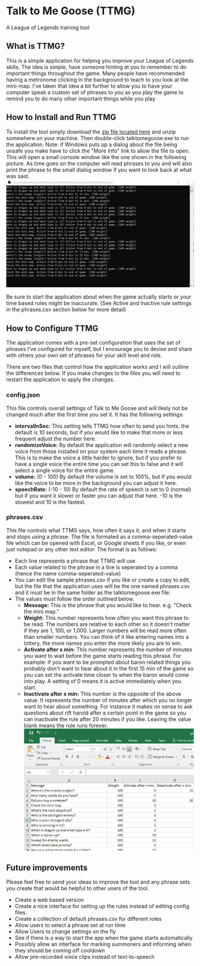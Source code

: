 # Talk to Me Goose (TTMG)
A League of Legends training tool

## What is TTMG?
This is a simple application for helping you improve your League of Legends skills. The idea is simple, have someone hinting at you to remember to do important things throughout the game. Many people have recommended having a metronome clicking in the background to teach to you look at the mini-map. I've taken that idea a bit further to allow you to have your computer speak a custom set of phrases to you as you play the game to remind you to do many other important things while you play.

## How to Install and Run TTMG
To install the tool simply download the [zip file located here](https://github.com/jaboc83/talktomegoose/raw/master/Releases/talktomegoose-1.0.0.0.zip) and unzip somewhere on your machine. Then double-click talktomegoose.exe to run the application. Note: if Windows puts up a dialog about the file being unsafe you make have to click the "More Info" link to allow the file to open. This will open a small console window like the one shown in the following picture. As time goes on the computer will read phrases to you and will also print the phrase to the small dialog window if you want to look back at what was said.
 ![Console App Running](screenshots/console.png "View of running console application")
 
 Be sure to start the application about when the game actually starts or your time based rules might be inaccurate. (See Active and Inactive rule settings in the phrases.csv section below for more detail)
 
## How to Configure TTMG
The application comes with a pre-set configuration that uses the set of phrases I've configured for myself, but I encourage you to devise and share with others your own set of phrases for your skill level and role.

There are two files that control how the application works and I will outline the differences below. If you make changes to the files you will need to restart the application to apply the changes.
### config.json
This file controls overall settings of Talk to Me Goose and will likely not be changed much after the first time you set it. It has the following settings:
* **intervalInSec:** This setting tells TTMG how often to send you hints. the default is 10 seconds, but if you would like to make that more or less frequent adjust the number here.
* **randomizeVoice:** By default the application will randomly select a new voice from those installed on your system each time it reads a phrase. This is to make the voice a little harder to ignore, but if you prefer to have a single voice the entire time you can set this to false and it will select a single voice for the entire game.
* **volume:** (0 - 100) By default the volume is set to 100%, but if you would like the voice to be more in the background you can adjust it here.
* **speechRate:** (-10 - 10) By default the rate of speech is set to 0 (normal) but if you want it slower or faster you can adjust that here. -10 is the slowest and 10 is the fastest.

### phrases.csv
This file controls what TTMG says, how often it says it, and when it starts and stops using a phrase.
The file is formated as a comma-seperated-value file which can be opened with Excel, or Google sheets if you like, or even just notepad or any other text editor. The format is as follows:
* Each line represents a phrase that TTMG will use
* Each value related to the phrase in a line is seperated by a comma (hence the name comma-seperated-value)
* You can edit the sample phrases.csv if you like or create a copy to edit, but the file that the application uses will be the one named phrases.csv and it must be in the same folder as the talktomegoose.exe file.
* The values must follow the order outlined below.
  * **Message:** This is the phrase that you would like to hear. e.g. "Check the mini map."
  * **Weight:** This number represents how often you want this phrase to be read. The numbers are relative to each other so it doesn't matter if they are 1, 100, or 1,000. Larger numbers will be read more often than smaller numbers. You can think of it like entering names into a lottery, the more names you enter the more likely you are to win. 
  * **Activate after x min:** This number represents the number of minutes you want to wait before the game starts reading this phrase. For example: if you want to be prompted about baron related things you probably don't want to hear about it in the first 15 min of the game so you can set the activate time closer to when the baron would come into play. A setting of 0 means it is active immediately when you start.
  * **Inactivate after x min:** This number is the opposite of the above value. It represents the number of minutes after which you no longer want to hear about something. For instance it makes no sense to ask questions about rift harold after a certain point in the game so you can inactivate the rule after 20 minutes if you like. Leaving the value blank means the rule runs forever.
  ![Phrases CSV file](screenshots/phrasescsv.png "View of phrases in Excel")

## Future improvements
Please feel free to send your ideas to improve the tool and any phrase sets you create that would be helpful to other users of the tool.
* Create a web based version
* Create a nice interface for setting up the rules instead of editing config files.
* Create a collection of default phrases.csv for different roles
* Allow users to select a phrase set at run time
* Allow Users to change settings on the fly
* See if there is a way to start the app when the game starts automatically
* Possibly allow an interface for marking summoners and informing when they should be coming off cooldown
* Allow pre-recorded voice clips instead of text-to-speech

